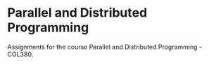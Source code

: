 # Parallel and Distributed Programming

Assignments for the course Parallel and Distributed Programming - COL380.
